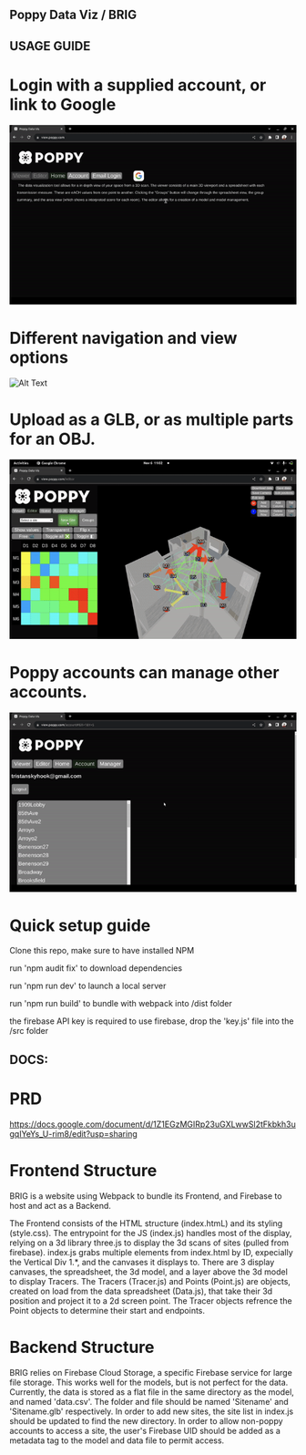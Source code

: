 ## Poppy Data Viz / BRIG

## USAGE GUIDE
# Login with a supplied account, or link to Google
![Alt Text](https://raw.githubusercontent.com/captn-hook/BRIG/main/login.gif)
# Different navigation and view options
![Alt Text](https://github.com/captn-hook/BRIG/blob/main/navigation.gif)
# Upload as a GLB, or as multiple parts for an OBJ.
![Alt Text](https://raw.githubusercontent.com/captn-hook/BRIG/main/upload.gif)
# Poppy accounts can manage other accounts.
![Alt Text](https://raw.githubusercontent.com/captn-hook/BRIG/main/manager.gif)




# Quick setup guide

Clone this repo, make sure to have installed NPM

run 'npm audit fix' to download dependencies

run 'npm run dev' to launch a local server

run 'npm run build' to bundle with webpack into /dist folder

the firebase API key is required to use firebase, drop the 'key.js' file into the /src folder

## DOCS:

# PRD

https://docs.google.com/document/d/1Z1EGzMGIRp23uGXLwwSl2tFkbkh3ugqIYeYs_U-rim8/edit?usp=sharing

# Frontend Structure

BRIG is a website using Webpack to bundle its Frontend, and Firebase to host and act as a Backend.

The Frontend consists of the HTML structure (index.htmL) and its styling (style.css). 
The entrypoint for the JS (index.js) handles most of the display, relying on a 3d library three.js to display the 3d scans of sites (pulled from firebase).
index.js grabs multiple elements from index.html by ID, expecially the Vertical Div 1.*, and the canvases it displays to.
There are 3 display canvases, the spreadsheet, the 3d model, and a layer above the 3d model to display Tracers.
The Tracers (Tracer.js) and Points (Point.js) are objects, created on load from the data spreadsheet (Data.js), that take their 3d position and project
it to a 2d screen point. The Tracer objects refrence the Point objects to determine their start and endpoints.

# Backend Structure

BRIG relies on Firebase Cloud Storage, a specific Firebase service for large file storage. This works well for the models, but is not perfect for the data.
Currently, the data is stored as a flat file in the same directory as the model, and named 'data.csv'.
The folder and file should be named 'Sitename' and 'Sitename.glb' respectively. 
In order to add new sites, the site list in index.js should be updated to find the new directory.
In order to allow non-poppy accounts to access a site, the user's Firebase UID should be added as a metadata tag to the model and data file to permit access.

